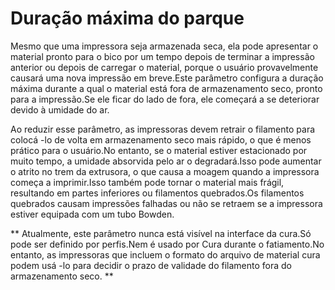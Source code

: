 Duração máxima do parque
====
Mesmo que uma impressora seja armazenada seca, ela pode apresentar o material pronto para o bico por um tempo depois de terminar a impressão anterior ou depois de carregar o material, porque o usuário provavelmente causará uma nova impressão em breve.Este parâmetro configura a duração máxima durante a qual o material está fora de armazenamento seco, pronto para a impressão.Se ele ficar do lado de fora, ele começará a se deteriorar devido à umidade do ar.

Ao reduzir esse parâmetro, as impressoras devem retrair o filamento para colocá -lo de volta em armazenamento seco mais rápido, o que é menos prático para o usuário.No entanto, se o material estiver estacionado por muito tempo, a umidade absorvida pelo ar o degradará.Isso pode aumentar o atrito no trem da extrusora, o que causa a moagem quando a impressora começa a imprimir.Isso também pode tornar o material mais frágil, resultando em partes inferiores ou filamentos quebrados.Os filamentos quebrados causam impressões falhadas ou não se retraem se a impressora estiver equipada com um tubo Bowden.

** Atualmente, este parâmetro nunca está visível na interface da cura.Só pode ser definido por perfis.Nem é usado por Cura durante o fatiamento.No entanto, as impressoras que incluem o formato do arquivo de material cura podem usá -lo para decidir o prazo de validade do filamento fora do armazenamento seco. **